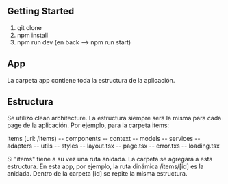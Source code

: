 ## Getting Started

1) git clone <url>
2) npm install
3) npm run dev (en back --> npm run start)

## App
La carpeta app contiene toda la estructura de la aplicación.

## Estructura
Se utilizó clean architecture.
La estructura siempre será la misma para cada page de la aplicación. Por ejemplo, para la carpeta items:

items (url: /items)
  -- components
  -- context
  -- models
  -- services
  -- adapters
  -- utils
  -- styles
  -- layout.tsx
  -- page.tsx
  -- error.txs
  -- loading.tsx

Si "items" tiene a su vez una ruta anidada. La carpeta se agregará a esta estructura.
En esta app, por ejemplo, la ruta dinámica /items/[id] es la anidada. Dentro de la carpeta [id] se repite la misma estructura.

